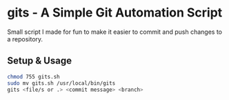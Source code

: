 # gits - A Simple Git Automation Script

Small script I made for fun to make it easier to commit and push changes to a repository.

## Setup & Usage

```bash
chmod 755 gits.sh
sudo mv gits.sh /usr/local/bin/gits
gits <file/s or .> <commit message> <branch>
